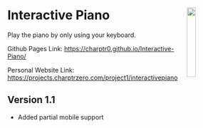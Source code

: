 # Interactive Piano <img src="https://i.imgur.com/LrtMYDy.png" align="right" width="20%">

Play the piano by only using your keyboard.

Github Pages Link: https://charptr0.github.io/Interactive-Piano/

Personal Website Link: https://projects.charptrzero.com/project1/interactivepiano

## Version 1.1
- Added partial mobile support

